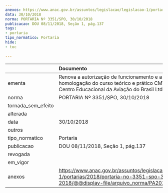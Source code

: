 ```yaml
---
anexos: https://www.anac.gov.br/assuntos/legislacao/legislacao-1/portarias/2018/portaria-no-3351-spo-30-10-2018/@@display-file/arquivo_norma/PA2018-3351.pdf
data: 30/10/2018
norma: PORTARIA Nº 3351/SPO, 30/10/2018
publicacao: DOU 08/11/2018, Seção 1, pág.137
tags:
- portaria
tipo_normatico: Portaria
hide: 
- toc 
 
---
```


|                    | Documento                                                                                                                                            |
|:-------------------|:-----------------------------------------------------------------------------------------------------------------------------------------------------|
| ementa             | Renova a autorização de funcionamento e a homologação do curso teórico e prático CMV do CEAB - Centro Educacional da Aviação do Brasil Ltda.         |
| norma              | PORTARIA Nº 3351/SPO, 30/10/2018                                                                                                                     |
| tornada_sem_efeito |                                                                                                                                                      |
| alterada           |                                                                                                                                                      |
| data               | 30/10/2018                                                                                                                                           |
| outros             |                                                                                                                                                      |
| tipo_normatico     | Portaria                                                                                                                                             |
| publicacao         | DOU 08/11/2018, Seção 1, pág.137                                                                                                                     |
| revogada           |                                                                                                                                                      |
| em_vigor           |                                                                                                                                                      |
| anexos             | https://www.anac.gov.br/assuntos/legislacao/legislacao-1/portarias/2018/portaria-no-3351-spo-30-10-2018/@@display-file/arquivo_norma/PA2018-3351.pdf |
